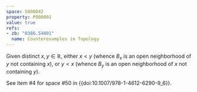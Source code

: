 ```yaml
---
space: S000042
property: P000001
value: true
refs:
- zb: "0386.54001"
  name: Counterexamples in Topology
---
```


Given distinct $x,y \in \mathbb{R}$, either $x < y$ (whence $B_x$ is an open neighborhood of $y$ not containing $x$), or $y < x$ (whence $B_y$ is an open neighborhood of $x$ not containing $y$).

See item #4 for space #50 in {{doi:10.1007/978-1-4612-6290-9_6}}.
